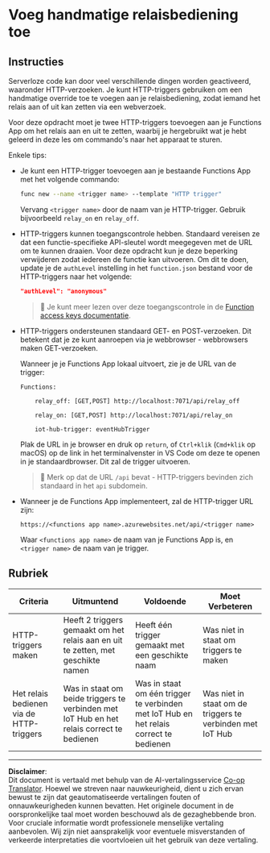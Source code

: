 <!--
CO_OP_TRANSLATOR_METADATA:
{
  "original_hash": "c24b6e4d90501c9199f2ceb6a648a337",
  "translation_date": "2025-08-27T21:19:58+00:00",
  "source_file": "2-farm/lessons/5-migrate-application-to-the-cloud/assignment.md",
  "language_code": "nl"
}
-->
# Voeg handmatige relaisbediening toe

## Instructies

Serverloze code kan door veel verschillende dingen worden geactiveerd, waaronder HTTP-verzoeken. Je kunt HTTP-triggers gebruiken om een handmatige override toe te voegen aan je relaisbediening, zodat iemand het relais aan of uit kan zetten via een webverzoek.

Voor deze opdracht moet je twee HTTP-triggers toevoegen aan je Functions App om het relais aan en uit te zetten, waarbij je hergebruikt wat je hebt geleerd in deze les om commando's naar het apparaat te sturen.

Enkele tips:

* Je kunt een HTTP-trigger toevoegen aan je bestaande Functions App met het volgende commando:

    ```sh
    func new --name <trigger name> --template "HTTP trigger"
    ```

    Vervang `<trigger name>` door de naam van je HTTP-trigger. Gebruik bijvoorbeeld `relay_on` en `relay_off`.

* HTTP-triggers kunnen toegangscontrole hebben. Standaard vereisen ze dat een functie-specifieke API-sleutel wordt meegegeven met de URL om te kunnen draaien. Voor deze opdracht kun je deze beperking verwijderen zodat iedereen de functie kan uitvoeren. Om dit te doen, update je de `authLevel` instelling in het `function.json` bestand voor de HTTP-triggers naar het volgende:

    ```json
    "authLevel": "anonymous"
    ```

    > 💁 Je kunt meer lezen over deze toegangscontrole in de [Function access keys documentatie](https://docs.microsoft.com/azure/azure-functions/functions-bindings-http-webhook-trigger?WT.mc_id=academic-17441-jabenn#authorization-keys).

* HTTP-triggers ondersteunen standaard GET- en POST-verzoeken. Dit betekent dat je ze kunt aanroepen via je webbrowser - webbrowsers maken GET-verzoeken.

    Wanneer je je Functions App lokaal uitvoert, zie je de URL van de trigger:

    ```output
    Functions:

        relay_off: [GET,POST] http://localhost:7071/api/relay_off

        relay_on: [GET,POST] http://localhost:7071/api/relay_on

        iot-hub-trigger: eventHubTrigger
    ```

    Plak de URL in je browser en druk op `return`, of `Ctrl+klik` (`Cmd+klik` op macOS) op de link in het terminalvenster in VS Code om deze te openen in je standaardbrowser. Dit zal de trigger uitvoeren.

    > 💁 Merk op dat de URL `/api` bevat - HTTP-triggers bevinden zich standaard in het `api` subdomein.

* Wanneer je de Functions App implementeert, zal de HTTP-trigger URL zijn:

    `https://<functions app name>.azurewebsites.net/api/<trigger name>`

    Waar `<functions app name>` de naam van je Functions App is, en `<trigger name>` de naam van je trigger.

## Rubriek

| Criteria | Uitmuntend | Voldoende | Moet Verbeteren |
| -------- | ---------- | --------- | --------------- |
| HTTP-triggers maken | Heeft 2 triggers gemaakt om het relais aan en uit te zetten, met geschikte namen | Heeft één trigger gemaakt met een geschikte naam | Was niet in staat om triggers te maken |
| Het relais bedienen via de HTTP-triggers | Was in staat om beide triggers te verbinden met IoT Hub en het relais correct te bedienen | Was in staat om één trigger te verbinden met IoT Hub en het relais correct te bedienen | Was niet in staat om de triggers te verbinden met IoT Hub |

---

**Disclaimer**:  
Dit document is vertaald met behulp van de AI-vertalingsservice [Co-op Translator](https://github.com/Azure/co-op-translator). Hoewel we streven naar nauwkeurigheid, dient u zich ervan bewust te zijn dat geautomatiseerde vertalingen fouten of onnauwkeurigheden kunnen bevatten. Het originele document in de oorspronkelijke taal moet worden beschouwd als de gezaghebbende bron. Voor cruciale informatie wordt professionele menselijke vertaling aanbevolen. Wij zijn niet aansprakelijk voor eventuele misverstanden of verkeerde interpretaties die voortvloeien uit het gebruik van deze vertaling.